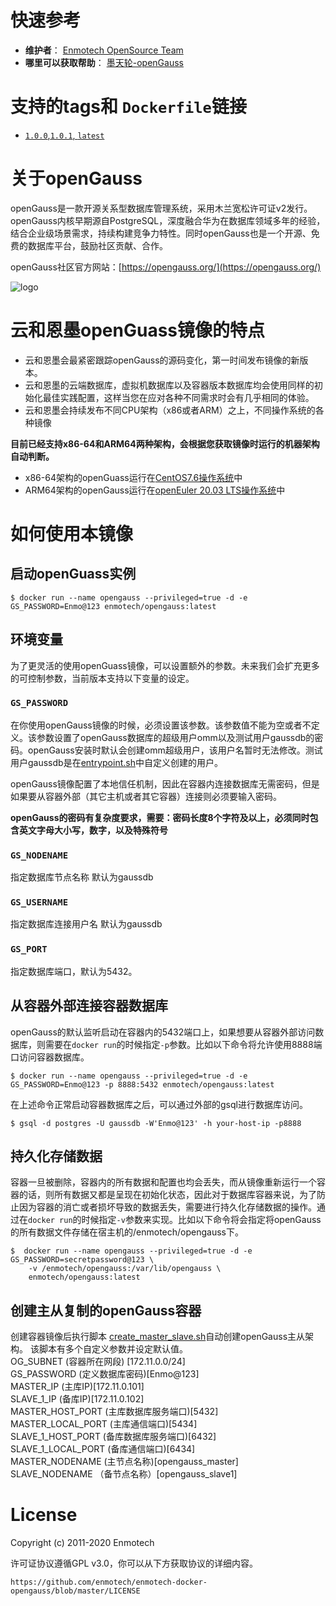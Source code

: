 # 快速参考
- **维护者**：
[Enmotech OpenSource Team](https://github.com/enmotech)
- **哪里可以获取帮助**：
[墨天轮-openGauss](https://www.modb.pro/openGauss)

# 支持的tags和 `Dockerfile`链接
-	[`1.0.0`,`1.0.1`, `latest`](https://github.com/enmotech/enmotech-docker-opengauss/blob/master/1.0.1/dockerfile_arm)


# 关于openGauss
openGauss是一款开源关系型数据库管理系统，采用木兰宽松许可证v2发行。openGauss内核早期源自PostgreSQL，深度融合华为在数据库领域多年的经验，结合企业级场景需求，持续构建竞争力特性。同时openGauss也是一个开源、免费的数据库平台，鼓励社区贡献、合作。

openGauss社区官方网站：[https://opengauss.org/](https://opengauss.org/)

![logo](https://github.com/enmotech/enmotech-docker-opengauss/blob/master/origin-opengauss-text.png)

# 云和恩墨openGuass镜像的特点
* 云和恩墨会最紧密跟踪openGauss的源码变化，第一时间发布镜像的新版本。
* 云和恩墨的云端数据库，虚拟机数据库以及容器版本数据库均会使用同样的初始化最佳实践配置，这样当您在应对各种不同需求时会有几乎相同的体验。
* 云和恩墨会持续发布不同CPU架构（x86或者ARM）之上，不同操作系统的各种镜像

**目前已经支持x86-64和ARM64两种架构，会根据您获取镜像时运行的机器架构自动判断。**
- x86-64架构的openGuass运行在[CentOS7.6操作系统](https://www.centos.org/)中
- ARM64架构的openGauss运行在[openEuler 20.03 LTS操作系统](https://openeuler.org/zh/)中

# 如何使用本镜像

## 启动openGuass实例

```console
$ docker run --name opengauss --privileged=true -d -e GS_PASSWORD=Enmo@123 enmotech/opengauss:latest
```

## 环境变量
为了更灵活的使用openGuass镜像，可以设置额外的参数。未来我们会扩充更多的可控制参数，当前版本支持以下变量的设定。

### `GS_PASSWORD`
在你使用openGauss镜像的时候，必须设置该参数。该参数值不能为空或者不定义。该参数设置了openGauss数据库的超级用户omm以及测试用户gaussdb的密码。openGauss安装时默认会创建omm超级用户，该用户名暂时无法修改。测试用户gaussdb是在[entrypoint.sh](https://github.com/enmotech/enmotech-docker-opengauss/blob/master/1.0.1/entrypoint.sh)中自定义创建的用户。

openGauss镜像配置了本地信任机制，因此在容器内连接数据库无需密码，但是如果要从容器外部（其它主机或者其它容器）连接则必须要输入密码。

**openGauss的密码有复杂度要求，需要：密码长度8个字符及以上，必须同时包含英文字母大小写，数字，以及特殊符号**

### `GS_NODENAME`

指定数据库节点名称 默认为gaussdb

### `GS_USERNAME`

指定数据库连接用户名 默认为gaussdb

### `GS_PORT`
指定数据库端口，默认为5432。

## 从容器外部连接容器数据库
openGauss的默认监听启动在容器内的5432端口上，如果想要从容器外部访问数据库，则需要在`docker run`的时候指定`-p`参数。比如以下命令将允许使用8888端口访问容器数据库。
```console
$ docker run --name opengauss --privileged=true -d -e GS_PASSWORD=Enmo@123 -p 8888:5432 enmotech/opengauss:latest
```
在上述命令正常启动容器数据库之后，可以通过外部的gsql进行数据库访问。
```console
$ gsql -d postgres -U gaussdb -W'Enmo@123' -h your-host-ip -p8888
```


## 持久化存储数据
容器一旦被删除，容器内的所有数据和配置也均会丢失，而从镜像重新运行一个容器的话，则所有数据又都是呈现在初始化状态，因此对于数据库容器来说，为了防止因为容器的消亡或者损坏导致的数据丢失，需要进行持久化存储数据的操作。通过在`docker run`的时候指定`-v`参数来实现。比如以下命令将会指定将openGauss的所有数据文件存储在宿主机的/enmotech/opengauss下。

```console
$  docker run --name opengauss --privileged=true -d -e GS_PASSWORD=secretpassword@123 \
    -v /enmotech/opengauss:/var/lib/opengauss \
    enmotech/opengauss:latest
```

## 创建主从复制的openGauss容器
创建容器镜像后执行脚本 [create_master_slave.sh](https://github.com/enmotech/enmotech-docker-opengauss/blob/master/create_master_slave.sh)自动创建openGauss主从架构。
该脚本有多个自定义参数并设定默认值。  
OG_SUBNET (容器所在网段) [172.11.0.0/24]  
GS_PASSWORD (定义数据库密码)[Enmo@123]  
MASTER_IP (主库IP)[172.11.0.101]  
SLAVE_1_IP (备库IP)[172.11.0.102]  
MASTER_HOST_PORT (主库数据库服务端口)[5432]  
MASTER_LOCAL_PORT (主库通信端口)[5434]  
SLAVE_1_HOST_PORT (备库数据库服务端口)[6432]  
SLAVE_1_LOCAL_PORT (备库通信端口)[6434]  
MASTER_NODENAME (主节点名称)[opengauss_master]  
SLAVE_NODENAME （备节点名称）[opengauss_slave1]  


# License
Copyright (c) 2011-2020 Enmotech

许可证协议遵循GPL v3.0，你可以从下方获取协议的详细内容。

    https://github.com/enmotech/enmotech-docker-opengauss/blob/master/LICENSE

